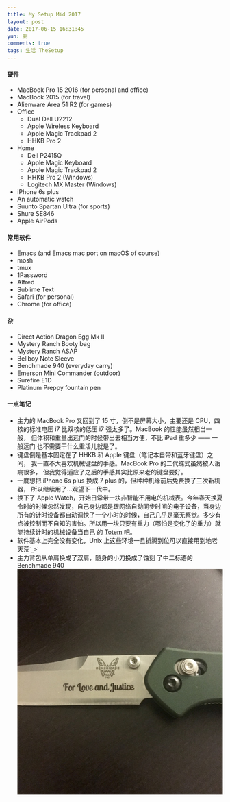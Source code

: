 ```yaml
---
title: My Setup Mid 2017
layout: post
date: 2017-06-15 16:31:45
yun: 删
comments: true
tags: 生活 TheSetup
---
```

#### 硬件
- MacBook Pro 15 2016 (for personal and office)
- MacBook 2015 (for travel)
- Alienware Area 51 R2 (for games)
- Office
	- Dual Dell U2212
    - Apple Wireless Keyboard
	- Apple Magic Trackpad 2
    - HHKB Pro 2
- Home 
	- Dell P2415Q
	- Apple Magic Keyboard
	- Apple Magic Trackpad 2
	- HHKB Pro 2 (Windows)
	- Logitech MX Master (Windows)
- iPhone 6s plus
- An automatic watch
- Suunto Spartan Ultra (for sports)
- Shure SE846
- Apple AirPods

#### 常用软件
- Emacs (and Emacs mac port on macOS of course)
- mosh
- tmux
- 1Password
- Alfred
- Sublime Text
- Safari (for personal)
- Chrome (for office)

#### 杂
- Direct Action Dragon Egg Mk II
- Mystery Ranch Booty bag
- Mystery Ranch ASAP
- Bellboy Note Sleeve
- Benchmade 940 (everyday carry)
- Emerson Mini Commander (outdoor)
- Surefire E1D
- Platinum Preppy fountain pen

#### 一点笔记
- 主力的 MacBook Pro 又回到了 15 寸，倒不是屏幕大小，主要还是 CPU，四
  核的标准电压 i7 比双核的低压 i7 强太多了。MacBook 的性能虽然相当一般，
  但体积和重量出远门的时候带出去相当方便，不比 iPad 重多少 —— 一般远门
  也不需要干什么重活儿就是了。
- 键盘倒是基本固定在了 HHKB 和 Apple 键盘（笔记本自带和蓝牙键盘）之间，
  我一直不大喜欢机械键盘的手感。MacBook Pro 的二代蝶式虽然被人诟病很多，
  但我觉得适应了之后的手感其实比原来老的键盘要好。
- 一度想把 iPhone 6s plus 换成 7 plus 的，但种种机缘前后免费换了三次新机器，
  所以继续用了…观望下一代中。
- 换下了 Apple Watch，开始日常带一块非智能不用电的机械表。今年春天换夏
  令时的时候忽然发现，自己身边都是跟网络自动同步时间的电子设备，当身边
  所有的计时设备都自动调快了一个小时的时候，自己几乎是毫无察觉。多少有
  点被控制而不自知的害怕。所以用一块只要有重力（哪怕是变化了的重力）就
  能持续计时的机械设备当自己
  的 [Totem](http://inception.wikia.com/wiki/Totem) 吧。
- 软件基本上完全没有变化，Unix 上这些环境一旦折腾到位可以直接用到地老天荒`ˊ_>ˋ`
- 主力背包从单肩换成了双肩，随身的小刀换成了蚀刻
  了中二标语的Benchmade 940  
  ![](/content/images/2017/06/edc_benchmade_940.jpg)

